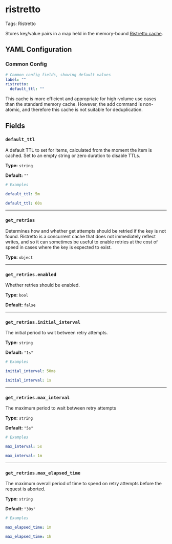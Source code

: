 # ristretto

Tags: Ristretto

Stores key/value pairs in a map held in the memory-bound [Ristretto cache](https://github.com/dgraph-io/ristretto).

## YAML Configuration

### Common Config

```yaml
# Common config fields, showing default values
label: ""
ristretto:
  default_ttl: ""
```

This cache is more efficient and appropriate for high-volume use cases than the standard memory cache. However, the add command is non-atomic, and therefore this cache is not suitable for deduplication.

## Fields[](https://www.benthos.dev/docs/components/caches/ristretto#fields)

### `default_ttl`[](https://www.benthos.dev/docs/components/caches/ristretto#default_ttl)

A default TTL to set for items, calculated from the moment the item is cached. Set to an empty string or zero duration to disable TTLs.

**Type:** `string`

**Default:** `""`

```yaml
# Examples

default_ttl: 5m

default_ttl: 60s
```

---

### `get_retries`[](https://www.benthos.dev/docs/components/caches/ristretto#get_retries)

Determines how and whether get attempts should be retried if the key is not found. Ristretto is a concurrent cache that does not immediately reflect writes, and so it can sometimes be useful to enable retries at the cost of speed in cases where the key is expected to exist.

**Type:** `object`

---

### `get_retries.enabled`[](https://www.benthos.dev/docs/components/caches/ristretto#get_retriesenabled)

Whether retries should be enabled.

**Type:** `bool`

**Default:** `false`

---

### `get_retries.initial_interval`[](https://www.benthos.dev/docs/components/caches/ristretto#get_retriesinitial_interval)

The initial period to wait between retry attempts.

**Type:** `string`

**Default:** `"1s"`

```yaml
# Examples

initial_interval: 50ms

initial_interval: 1s
```

---

### `get_retries.max_interval`[](https://www.benthos.dev/docs/components/caches/ristretto#get_retriesmax_interval)

The maximum period to wait between retry attempts

**Type:** `string`

**Default:** `"5s"`

```yaml
# Examples

max_interval: 5s

max_interval: 1m
```

---

### `get_retries.max_elapsed_time`[](https://www.benthos.dev/docs/components/caches/ristretto#get_retriesmax_elapsed_time)

The maximum overall period of time to spend on retry attempts before the request is aborted.

**Type:** `string`

**Default:** `"30s"`

```yaml
# Examples

max_elapsed_time: 1m

max_elapsed_time: 1h
```